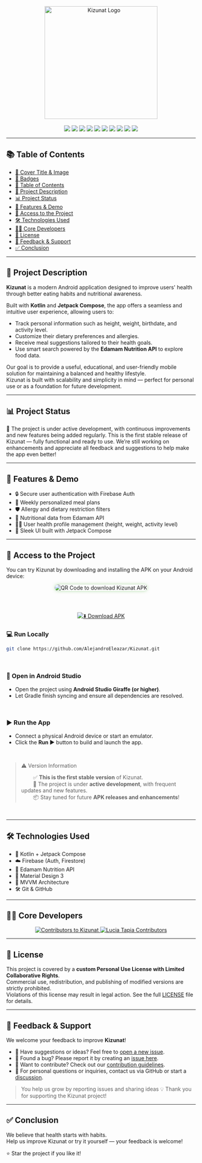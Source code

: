 <div align="center">
  <img src="https://github.com/user-attachments/assets/5c21e032-24e0-4f91-b9fc-c11be4dfa20d" alt="Kizunat Logo" width="300"/>
</div>

<br/>

<div align="center">

  <!-- Badges -->
  <img src="https://img.shields.io/badge/Firebase-FFCA28?logo=firebase&logoColor=black&style=for-the-badge"/>
  <img src="https://img.shields.io/badge/Kotlin-7F52FF?logo=kotlin&logoColor=white&style=for-the-badge"/>
  <img src="https://img.shields.io/badge/Jetpack%20Compose-4285F4?logo=android&logoColor=white&style=for-the-badge"/>
  <img src="https://img.shields.io/badge/Android-3DDC84?logo=android&logoColor=white&style=for-the-badge"/>
  <img src="https://img.shields.io/badge/Platform-Android%20Only-blue?style=for-the-badge&logo=google"/>
  <img src="https://img.shields.io/badge/Edamam%20API-00C851?style=for-the-badge&logo=leaflet&logoColor=white"/>
  <img src="https://img.shields.io/badge/Kizunat-Salud%20y%20Nutrici%C3%B3n-6BBF59?style=for-the-badge&logo=leaflet&logoColor=white"/>
  <img src="https://img.shields.io/badge/License-Personal%20Use%20Only-red.svg?style=for-the-badge"/>
  <img src="https://img.shields.io/badge/Status-Active-success?style=for-the-badge"/>
  <img src="https://img.shields.io/github/stars/AlejandroEleazar/Kizunat?style=for-the-badge&logo=github"/>

</div>

---

## 📚 Table of Contents

- [📌 Cover Title & Image](#-cover-title--image)
- [🏅 Badges](#-badges)
- [🧭 Table of Contents](#-table-of-contents)
- [📖 Project Description](#-project-description)
- [📊 Project Status](#-project-status)
- [🎯 Features & Demo](#-features--demo)
- [🔗 Access to the Project](#-access-to-the-project)
- [🛠️ Technologies Used](#️-technologies-used)
- [👨‍💻 Core Developers](#-core-developers)
- [📄 License](#-license)
- [💬 Feedback & Support](#-feedback--support)
- [✅ Conclusion](#-conclusion)

---

## 📖 Project Description

**Kizunat** is a modern Android application designed to improve users' health through better eating habits and nutritional awareness.

Built with **Kotlin** and **Jetpack Compose**, the app offers a seamless and intuitive user experience, allowing users to:

- Track personal information such as height, weight, birthdate, and activity level.
- Customize their dietary preferences and allergies.
- Receive meal suggestions tailored to their health goals.
- Use smart search powered by the **Edamam Nutrition API** to explore food data.

Our goal is to provide a useful, educational, and user-friendly mobile solution for maintaining a balanced and healthy lifestyle.  
Kizunat is built with scalability and simplicity in mind — perfect for personal use or as a foundation for future development.

---

## 📊 Project Status

🚀 The project is under active development, with continuous improvements and new features being added regularly.
This is the first stable release of Kizunat — fully functional and ready to use.
We’re still working on enhancements and appreciate all feedback and suggestions to help make the app even better!

---

## 🎯 Features & Demo

- 🔒 Secure user authentication with Firebase Auth  
- 📅 Weekly personalized meal plans  
- 🛡️ Allergy and dietary restriction filters  
- 🌿 Nutritional data from Edamam API  
- 🧑‍⚕️ User health profile management (height, weight, activity level)  
- 🎨 Sleek UI built with Jetpack Compose
  
---

## 🔗 Access to the Project

You can try Kizunat by downloading and installing the APK on your Android device:

<div align="center">

  <!-- QR Code personalizado -->
  <img 
    src="https://api.qrserver.com/v1/create-qr-code/?size=180x180&data=https://github.com/AlejandroEleazar/Kizunat/releases/download/v1.0.0/app-debug.apk&color=6BBF59&bgcolor=ffffff&ecc=M" 
    alt="QR Code to download Kizunat APK"
    style="margin-bottom: 12px; border-radius: 12px; box-shadow: 0 0 8px rgba(107,191,89,0.5);"
  />

  <!-- Botón debajo del QR -->
  <br/>

  [![⬇️ Download APK](https://img.shields.io/badge/⬇️%20Download%20APK-Kizunat-6BBF59?style=for-the-badge&logo=android&logoColor=white)](https://github.com/AlejandroEleazar/Kizunat/releases/download/v1.0.0/app-debug.apk)

</div>


### 💻 Run Locally

```bash
git clone https://github.com/AlejandroEleazar/Kizunat.git
```

<br/>

### 🧰 Open in Android Studio

- Open the project using **Android Studio Giraffe (or higher)**.
- Let Gradle finish syncing and ensure all dependencies are resolved.

<br/>

### ▶️ Run the App

- Connect a physical Android device or start an emulator.
- Click the **Run ▶️** button to build and launch the app.

<br/>

> ⚠️ Version Information
> 
> &nbsp;&nbsp;&nbsp;&nbsp;&nbsp;&nbsp;&nbsp;&nbsp;✅ **This is the first stable version** of Kizunat.  
> &nbsp;&nbsp;&nbsp;&nbsp;&nbsp;&nbsp;&nbsp;&nbsp;🚧 The project is under **active development**, with frequent updates and new features.  
> &nbsp;&nbsp;&nbsp;&nbsp;&nbsp;&nbsp;&nbsp;&nbsp;📦 Stay tuned for future **APK releases and enhancements**!

<br/>

---

## 🛠️ Technologies Used

- 🧪 Kotlin + Jetpack Compose
- ☁️ Firebase (Auth, Firestore)
- 🌱 Edamam Nutrition API
- 🎨 Material Design 3
- 🧪 MVVM Architecture
- 🛠️ Git & GitHub

---

## 👨‍💻 Core Developers

<div align="center">

<a href="https://github.com/AlejandroEleazar/Kizunat/graphs/contributors">
  <img src="https://contrib.rocks/image?repo=AlejandroEleazar/Kizunat" alt="Contributors to Kizunat"/>
</a>

<a href="https://github.com/luciaTapiaGarcia/Ejercicio1/graphs/contributors">
  <img src="https://contrib.rocks/image?repo=luciaTapiaGarcia/Ejercicio1" alt="Lucia Tapia Contributors"/>
</a>

</div>

---

## 📄 License

This project is covered by a **custom Personal Use License with Limited Collaborative Rights**.  
Commercial use, redistribution, and publishing of modified versions are strictly prohibited.  
Violations of this license may result in legal action. 
See the full [LICENSE](./LICENSE) file for details.

---

## 💬 Feedback & Support

We welcome your feedback to improve **Kizunat**!

- 💬 Have suggestions or ideas? Feel free to [open a new issue](https://github.com/AlejandroEleazar/Kizunat/issues/new).
- 🐛 Found a bug? Please report it by creating an [issue here](https://github.com/AlejandroEleazar/Kizunat/issues).
- 🙌 Want to contribute? Check out our [contribution guidelines](./CONTRIBUTING.md).
- 📧 For personal questions or inquiries, contact us via GitHub or start a [discussion](https://github.com/AlejandroEleazar/Kizunat/discussions).

>  You help us grow by reporting issues and sharing ideas 💡
>  Thank you for supporting the Kizunat project!

---
## ✅ Conclusion

We believe that health starts with habits.  
Help us improve Kizunat or try it yourself — your feedback is welcome!

⭐ Star the project if you like it!


